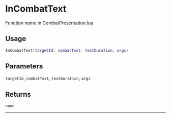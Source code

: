 # InCombatText
Function name in CombatPresentation.lua
## Usage
```lua
InCombatText(targetId, combatText, textDuration, args)
```
## Parameters
`targetId`, `combatText`, `textDuration`, `args`
## Returns
`none`

---